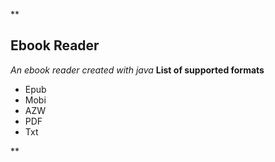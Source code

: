 **

## Ebook Reader 
*An ebook reader created with java*
**List of supported formats**
 - Epub
 - Mobi
 - AZW
 - PDF
 - Txt

**